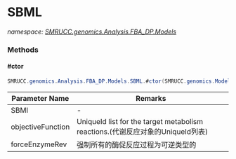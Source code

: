 ﻿# SBML
_namespace: [SMRUCC.genomics.Analysis.FBA_DP.Models](./index.md)_





### Methods

#### #ctor
```csharp
SMRUCC.genomics.Analysis.FBA_DP.Models.SBML.#ctor(SMRUCC.genomics.Model.SBML.Level2.XmlFile,System.String[],System.Boolean)
```


|Parameter Name|Remarks|
|--------------|-------|
|SBMl|-|
|objectiveFunction|UniqueId list for the target metabolism reactions.(代谢反应对象的UniqueId列表)|
|forceEnzymeRev|强制所有的酶促反应过程为可逆类型的|



